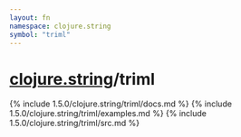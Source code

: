 ```yaml
---
layout: fn
namespace: clojure.string
symbol: "triml"
---
```


# [clojure.string](../)/triml

{% include 1.5.0/clojure.string/triml/docs.md %}
{% include 1.5.0/clojure.string/triml/examples.md %}
{% include 1.5.0/clojure.string/triml/src.md %}

